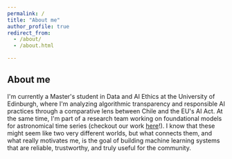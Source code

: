 ```yaml
---
permalink: /
title: "About me"
author_profile: true
redirect_from: 
  - /about/
  - /about.html

---
```

About me
----
I'm currently a Master's student in Data and AI Ethics at the University of Edinburgh, where I'm analyzing algorithmic transparency and responsible AI practices through a comparative lens between Chile and the EU's AI Act. At the same time, I'm part of a research team working on foundational models for astronomical time series (checkout our work [ here](https://www.stellardnn.org/projects/astromer/about.html)!). I know that these might seem like two very different worlds, but what connects them, and what really motivates me, is the goal of building machine learning systems that are reliable, trustworthy, and truly useful for the community.



